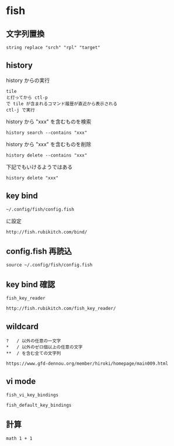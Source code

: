 
# fish


## 文字列置換

```
string replace "srch" "rpl" "target"
```

## history

history からの実行

```
tile
と打ってから ctl-p
で tile が含まれるコマンド履歴が直近から表示される
ctl-j で実行
```

history から "xxx" を含むものを検索

```
history search --contains "xxx"
```

history から "xxx" を含むものを削除

```
history delete --contains "xxx"
```

下記でもいけるようではある

```
history delete "xxx"
```


## key bind

```
~/.config/fish/config.fish
```
に設定

```
http://fish.rubikitch.com/bind/
```


## config.fish 再読込

```
source ~/.config/fish/config.fish
```


## key bind 確認

```
fish_key_reader

http://fish.rubikitch.com/fish_key_reader/
```


## wildcard

```
?   / 以外の任意の一文字
*   / 以外のゼロ個以上の任意の文字
**  / を含む全ての文字列
```

```
https://www.gfd-dennou.org/member/hiroki/homepage/main009.html
```

## vi mode

```
fish_vi_key_bindings

fish_default_key_bindings
```

## 計算

```
math 1 + 1
```



